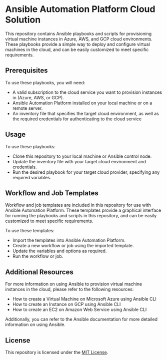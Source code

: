 # Ansible Automation Platform Cloud Solution

This repository contains Ansible playbooks and scripts for provisioning virtual machine instances in Azure, AWS, and GCP cloud environments. These playbooks provide a simple way to deploy and configure virtual machines in the cloud, and can be easily customized to meet specific requirements.

## Prerequisites
To use these playbooks, you will need:

* A valid subscription to the cloud service you want to provision instances in (Azure, AWS, or GCP).
* Ansible Automation Platform installed on your local machine or on a remote server.
* An inventory file that specifies the target cloud environment, as well as the required credentials for authenticating to the cloud service

## Usage
To use these playbooks:

* Clone this repository to your local machine or Ansible control node.
* Update the inventory file with your target cloud environment and credentials.
* Run the desired playbook for your target cloud provider, specifying any required variables.

## Workflow and Job Templates
Workflow and job templates are included in this repository for use with Ansible Automation Platform. These templates provide a graphical interface for running the playbooks and scripts in this repository, and can be easily customized to meet specific requirements.

To use these templates:
* Import the templates into Ansible Automation Platform.
* Create a new workflow or job using the imported template.
* Update the variables and options as required.
* Run the workflow or job.

## Additional Resources
For more information on using Ansible to provision virtual machine instances in the cloud, please refer to the following resources:

* How to create a Virtual Machine on Microsoft Azure using Ansible CLI
* How to create an Instance on GCP using Ansible CLI
* How to create an EC2 on Amazon Web Service using Ansible CLI

Additionally, you can refer to the Ansible documentation for more detailed information on using Ansible.

## License
This repository is licensed under the [MIT License](LICENSE).

